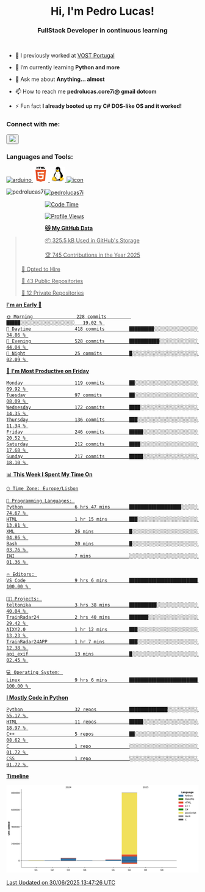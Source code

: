 <h1 align="center">Hi, I'm Pedro Lucas!</h1>
<h3 align="center">FullStack Developer in continuous learning</h3>
<br>

- 🔭 I previously worked at [VOST Portugal](https://github.com/vostpt) 

- 🌱 I’m currently learning **Python and more**

- 💬 Ask me about **Anything... almost**

- 📫 How to reach me **pedrolucas.core7i@ gmail dotcom**

- ⚡ Fun fact **I already booted up my C# DOS-like OS and it worked!**

<h3 align="left">Connect with me:</h3>
<p align="left">
    <div display="flex">
        <a href="https://bsky.app/profile/pedrolucas7i.bsky.social">
            <button>
                <img width=45 src="https://upload.wikimedia.org/wikipedia/commons/7/7a/Bluesky_Logo.svg">
            </button>
        </a>
    </div>
</p>
<h3 align="left">Languages and Tools:</h3>
<p align="left"> <a href="https://www.arduino.cc/" target="_blank" rel="noreferrer"> <img src="https://cdn.worldvectorlogo.com/logos/arduino-1.svg" alt="arduino" width="40" height="40"/> </a> <a href="https://www.w3.org/html/" target="_blank" rel="noreferrer"> <img src="https://raw.githubusercontent.com/devicons/devicon/master/icons/html5/html5-original-wordmark.svg" alt="html5" width="40" height="40"/> </a> <a href="https://www.linux.org/" target="_blank" rel="noreferrer"> <img src="https://raw.githubusercontent.com/devicons/devicon/master/icons/linux/linux-original.svg" alt="linux" width="40" height="40"/> </a> <a href="https://www.python.org" target="_blank" rel="noreferrer"> <img src="https://techstack-generator.vercel.app/python-icon.svg" alt="icon" width="40" height="40" />

<p><img align="left" height="194px" src="https://github-readme-stats.vercel.app/api/top-langs?username=pedrolucas7i&show_icons=true&theme=tokyonight&locale=en&layout=compact" alt="pedrolucas7i" /></p><img height="194px" align="center" src="https://github-readme-stats.vercel.app/api?username=pedrolucas7i&show_icons=true&theme=tokyonight&locale=en" alt="pedrolucas7i" />

<!--START_SECTION:waka-->
![Code Time](http://img.shields.io/badge/Code%20Time-195%20hrs%2040%20mins-blue)

![Profile Views](http://img.shields.io/badge/Profile%20Views-0-blue)

**🐱 My GitHub Data** 

> 📦 325.5 kB Used in GitHub's Storage 
 > 
> 🏆 745 Contributions in the Year 2025
 > 
> 💼 Opted to Hire
 > 
> 📜 43 Public Repositories 
 > 
> 🔑 12 Private Repositories 
 > 
**I'm an Early 🐤** 

```text
🌞 Morning                228 commits         █████░░░░░░░░░░░░░░░░░░░░   19.02 % 
🌆 Daytime                418 commits         █████████░░░░░░░░░░░░░░░░   34.86 % 
🌃 Evening                528 commits         ███████████░░░░░░░░░░░░░░   44.04 % 
🌙 Night                  25 commits          █░░░░░░░░░░░░░░░░░░░░░░░░   02.09 % 
```
📅 **I'm Most Productive on Friday** 

```text
Monday                   119 commits         ██░░░░░░░░░░░░░░░░░░░░░░░   09.92 % 
Tuesday                  97 commits          ██░░░░░░░░░░░░░░░░░░░░░░░   08.09 % 
Wednesday                172 commits         ████░░░░░░░░░░░░░░░░░░░░░   14.35 % 
Thursday                 136 commits         ███░░░░░░░░░░░░░░░░░░░░░░   11.34 % 
Friday                   246 commits         █████░░░░░░░░░░░░░░░░░░░░   20.52 % 
Saturday                 212 commits         ████░░░░░░░░░░░░░░░░░░░░░   17.68 % 
Sunday                   217 commits         █████░░░░░░░░░░░░░░░░░░░░   18.10 % 
```


📊 **This Week I Spent My Time On** 

```text
🕑︎ Time Zone: Europe/Lisbon

💬 Programming Languages: 
Python                   6 hrs 47 mins       ███████████████████░░░░░░   74.67 % 
HTML                     1 hr 15 mins        ███░░░░░░░░░░░░░░░░░░░░░░   13.81 % 
XML                      26 mins             █░░░░░░░░░░░░░░░░░░░░░░░░   04.86 % 
Bash                     20 mins             █░░░░░░░░░░░░░░░░░░░░░░░░   03.76 % 
INI                      7 mins              ░░░░░░░░░░░░░░░░░░░░░░░░░   01.36 % 

🔥 Editors: 
VS Code                  9 hrs 6 mins        █████████████████████████   100.00 % 

🐱‍💻 Projects: 
teltonika                3 hrs 38 mins       ██████████░░░░░░░░░░░░░░░   40.04 % 
TrainRadar24             2 hrs 40 mins       ███████░░░░░░░░░░░░░░░░░░   29.42 % 
AIXY2.0                  1 hr 12 mins        ███░░░░░░░░░░░░░░░░░░░░░░   13.23 % 
TrainRadar24APP          1 hr 7 mins         ███░░░░░░░░░░░░░░░░░░░░░░   12.38 % 
api_exif                 13 mins             █░░░░░░░░░░░░░░░░░░░░░░░░   02.45 % 

💻 Operating System: 
Linux                    9 hrs 6 mins        █████████████████████████   100.00 % 
```

**I Mostly Code in Python** 

```text
Python                   32 repos            ██████████████░░░░░░░░░░░   55.17 % 
HTML                     11 repos            █████░░░░░░░░░░░░░░░░░░░░   18.97 % 
C++                      5 repos             ██░░░░░░░░░░░░░░░░░░░░░░░   08.62 % 
C                        1 repo              ░░░░░░░░░░░░░░░░░░░░░░░░░   01.72 % 
CSS                      1 repo              ░░░░░░░░░░░░░░░░░░░░░░░░░   01.72 % 
```



**Timeline**

![Lines of Code chart](https://raw.githubusercontent.com/pedrolucas7i/pedrolucas7i/main/assets/bar_graph.png)


 Last Updated on 30/06/2025 13:47:26 UTC
<!--END_SECTION:waka-->
